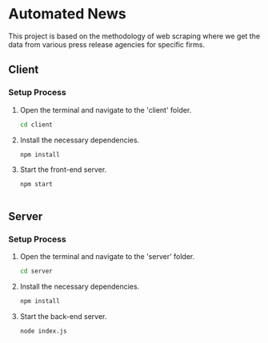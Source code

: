 # Automated News

This project is based on the methodology of web scraping where we get the data from various press release agencies for specific firms.

## Client

### Setup Process

1. Open the terminal and navigate to the 'client' folder.
   ```bash
   cd client

2. Install the necessary dependencies.
   ```bash
   npm install
   
3. Start the front-end server.
   ```bash
   npm start



## Server   

### Setup Process

1. Open the terminal and navigate to the 'server' folder.
   ```bash
   cd server

2. Install the necessary dependencies.
   ```bash
   npm install
   
3. Start the back-end server.
   ```bash
   node index.js
   
